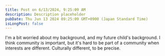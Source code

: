 ```yaml
---
title: Post on 6/13/2024, 9:25:09 AM
description: Description placeholder
pubDate: Thu Jun 13 2024 09:25:09 GMT+0900 (Japan Standard Time)
isLongPost: false
---
```

I'm a bit worried about my background, and my future child's background. I think community is important, but it's hard to be part of a community when interests are different. Culturally different, to be precise. 